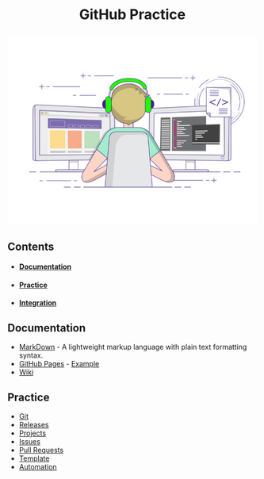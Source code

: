 # <p align="center">GitHub Practice</p>

![Alt Text](/docs/images/coding.gif)
## Contents
* #### [Documentation](#documentation)
* #### [Practice](#practice)
* #### [Integration](#integration)

## Documentation
* [MarkDown](/docs/markdown.md) - A lightweight markup language with plain text formatting syntax.
* [GitHub Pages](/docs/github-page.md) - [Example](https://www.github.com/pages/hiyangw/github-practice/)
* [Wiki](../../wiki)

## Practice
* [Git](/docs/git.md)
* [Releases](/docs/releases.md)
* [Projects](/docs/projects.md)
* [Issues](/docs/issues.md)
* [Pull Requests](/docs/pulls.md)
* [Template](/docs/template.md)
* [Automation](/docs/automation.md)
